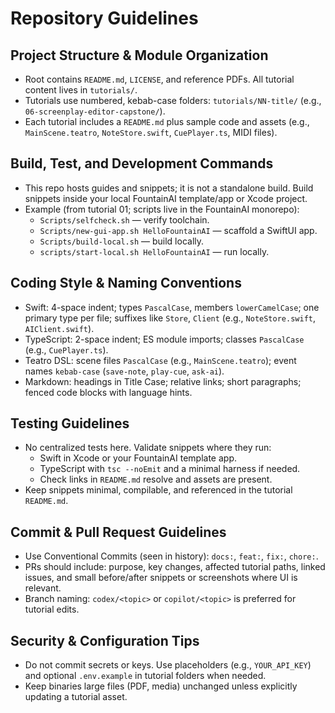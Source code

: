 # Repository Guidelines

## Project Structure & Module Organization
- Root contains `README.md`, `LICENSE`, and reference PDFs. All tutorial content lives in `tutorials/`.
- Tutorials use numbered, kebab-case folders: `tutorials/NN-title/` (e.g., `06-screenplay-editor-capstone/`).
- Each tutorial includes a `README.md` plus sample code and assets (e.g., `MainScene.teatro`, `NoteStore.swift`, `CuePlayer.ts`, MIDI files).

## Build, Test, and Development Commands
- This repo hosts guides and snippets; it is not a standalone build. Build snippets inside your local FountainAI template/app or Xcode project.
- Example (from tutorial 01; scripts live in the FountainAI monorepo):
  - `Scripts/selfcheck.sh` — verify toolchain.
  - `Scripts/new-gui-app.sh HelloFountainAI` — scaffold a SwiftUI app.
  - `Scripts/build-local.sh` — build locally.
  - `scripts/start-local.sh HelloFountainAI` — run locally.

## Coding Style & Naming Conventions
- Swift: 4-space indent; types `PascalCase`, members `lowerCamelCase`; one primary type per file; suffixes like `Store`, `Client` (e.g., `NoteStore.swift`, `AIClient.swift`).
- TypeScript: 2-space indent; ES module imports; classes `PascalCase` (e.g., `CuePlayer.ts`).
- Teatro DSL: scene files `PascalCase` (e.g., `MainScene.teatro`); event names `kebab-case` (`save-note`, `play-cue`, `ask-ai`).
- Markdown: headings in Title Case; relative links; short paragraphs; fenced code blocks with language hints.

## Testing Guidelines
- No centralized tests here. Validate snippets where they run:
  - Swift in Xcode or your FountainAI template app.
  - TypeScript with `tsc --noEmit` and a minimal harness if needed.
  - Check links in `README.md` resolve and assets are present.
- Keep snippets minimal, compilable, and referenced in the tutorial `README.md`.

## Commit & Pull Request Guidelines
- Use Conventional Commits (seen in history): `docs:`, `feat:`, `fix:`, `chore:`.
- PRs should include: purpose, key changes, affected tutorial paths, linked issues, and small before/after snippets or screenshots where UI is relevant.
- Branch naming: `codex/<topic>` or `copilot/<topic>` is preferred for tutorial edits.

## Security & Configuration Tips
- Do not commit secrets or keys. Use placeholders (e.g., `YOUR_API_KEY`) and optional `.env.example` in tutorial folders when needed.
- Keep binaries large files (PDF, media) unchanged unless explicitly updating a tutorial asset.
